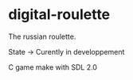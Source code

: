 # digital-roulette
The russian roulette.

State -> Curently in developpement 

C game make with SDL 2.0
